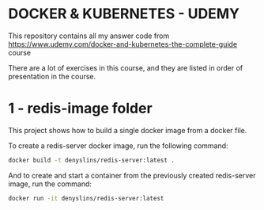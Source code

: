 # DOCKER & KUBERNETES - UDEMY

This repository contains all my answer code from https://www.udemy.com/docker-and-kubernetes-the-complete-guide course

There are a lot of exercises in this course, and they are listed in order of presentation in the course.

# 1 - redis-image folder

This project shows how to build a single docker image from a docker file.

To create a redis-server docker image, run the following command:

```sh
docker build -t denyslins/redis-server:latest .
```

And to create and start a container from the previously created redis-server image, run the command:

```sh
docker run -it denyslins/redis-server:latest
```
